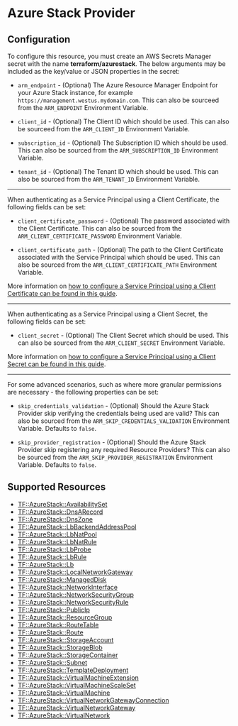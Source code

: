 # Azure Stack Provider

## Configuration

To configure this resource, you must create an AWS Secrets Manager secret with the name **terraform/azurestack**. The below arguments may be included as the key/value or JSON properties in the secret:

* `arm_endpoint` - (Optional) The Azure Resource Manager Endpoint for your Azure Stack instance, for example `https://management.westus.mydomain.com`. This can also be sourceed from the `ARM_ENDPOINT` Environment Variable.

* `client_id` - (Optional) The Client ID which should be used. This can also be sourceed from the `ARM_CLIENT_ID` Environment Variable.

* `subscription_id` - (Optional) The Subscription ID which should be used. This can also be sourced from the `ARM_SUBSCRIPTION_ID` Environment Variable.

* `tenant_id` - (Optional) The Tenant ID which should be used. This can also be sourced from the `ARM_TENANT_ID` Environment Variable.

---

When authenticating as a Service Principal using a Client Certificate, the following fields can be set:

* `client_certificate_password` - (Optional) The password associated with the Client Certificate. This can also be sourced from the `ARM_CLIENT_CERTIFICATE_PASSWORD` Environment Variable.

* `client_certificate_path` - (Optional) The path to the Client Certificate associated with the Service Principal which should be used. This can also be sourced from the `ARM_CLIENT_CERTIFICATE_PATH` Environment Variable.

More information on [how to configure a Service Principal using a Client Certificate can be found in this guide](guides/service_principal_client_certificate.html).

---

When authenticating as a Service Principal using a Client Secret, the following fields can be set:

* `client_secret` - (Optional) The Client Secret which should be used. This can also be sourced from the `ARM_CLIENT_SECRET` Environment Variable.

More information on [how to configure a Service Principal using a Client Secret can be found in this guide](guides/service_principal_client_secret.html).

---

For some advanced scenarios, such as where more granular permissions are necessary - the following properties can be set:

* `skip_credentials_validation` - (Optional) Should the Azure Stack Provider skip verifying the credentials being used are valid? This can also be sourced from the `ARM_SKIP_CREDENTIALS_VALIDATION` Environment Variable. Defaults to `false`.

* `skip_provider_registration` - (Optional) Should the Azure Stack Provider skip registering any required Resource Providers? This can also be sourced from the `ARM_SKIP_PROVIDER_REGISTRATION` Environment Variable. Defaults to `false`.


## Supported Resources

* [TF::AzureStack::AvailabilitySet](../resources/azurestack/TF-AzureStack-AvailabilitySet/docs/README.md)
* [TF::AzureStack::DnsARecord](../resources/azurestack/TF-AzureStack-DnsARecord/docs/README.md)
* [TF::AzureStack::DnsZone](../resources/azurestack/TF-AzureStack-DnsZone/docs/README.md)
* [TF::AzureStack::LbBackendAddressPool](../resources/azurestack/TF-AzureStack-LbBackendAddressPool/docs/README.md)
* [TF::AzureStack::LbNatPool](../resources/azurestack/TF-AzureStack-LbNatPool/docs/README.md)
* [TF::AzureStack::LbNatRule](../resources/azurestack/TF-AzureStack-LbNatRule/docs/README.md)
* [TF::AzureStack::LbProbe](../resources/azurestack/TF-AzureStack-LbProbe/docs/README.md)
* [TF::AzureStack::LbRule](../resources/azurestack/TF-AzureStack-LbRule/docs/README.md)
* [TF::AzureStack::Lb](../resources/azurestack/TF-AzureStack-Lb/docs/README.md)
* [TF::AzureStack::LocalNetworkGateway](../resources/azurestack/TF-AzureStack-LocalNetworkGateway/docs/README.md)
* [TF::AzureStack::ManagedDisk](../resources/azurestack/TF-AzureStack-ManagedDisk/docs/README.md)
* [TF::AzureStack::NetworkInterface](../resources/azurestack/TF-AzureStack-NetworkInterface/docs/README.md)
* [TF::AzureStack::NetworkSecurityGroup](../resources/azurestack/TF-AzureStack-NetworkSecurityGroup/docs/README.md)
* [TF::AzureStack::NetworkSecurityRule](../resources/azurestack/TF-AzureStack-NetworkSecurityRule/docs/README.md)
* [TF::AzureStack::PublicIp](../resources/azurestack/TF-AzureStack-PublicIp/docs/README.md)
* [TF::AzureStack::ResourceGroup](../resources/azurestack/TF-AzureStack-ResourceGroup/docs/README.md)
* [TF::AzureStack::RouteTable](../resources/azurestack/TF-AzureStack-RouteTable/docs/README.md)
* [TF::AzureStack::Route](../resources/azurestack/TF-AzureStack-Route/docs/README.md)
* [TF::AzureStack::StorageAccount](../resources/azurestack/TF-AzureStack-StorageAccount/docs/README.md)
* [TF::AzureStack::StorageBlob](../resources/azurestack/TF-AzureStack-StorageBlob/docs/README.md)
* [TF::AzureStack::StorageContainer](../resources/azurestack/TF-AzureStack-StorageContainer/docs/README.md)
* [TF::AzureStack::Subnet](../resources/azurestack/TF-AzureStack-Subnet/docs/README.md)
* [TF::AzureStack::TemplateDeployment](../resources/azurestack/TF-AzureStack-TemplateDeployment/docs/README.md)
* [TF::AzureStack::VirtualMachineExtension](../resources/azurestack/TF-AzureStack-VirtualMachineExtension/docs/README.md)
* [TF::AzureStack::VirtualMachineScaleSet](../resources/azurestack/TF-AzureStack-VirtualMachineScaleSet/docs/README.md)
* [TF::AzureStack::VirtualMachine](../resources/azurestack/TF-AzureStack-VirtualMachine/docs/README.md)
* [TF::AzureStack::VirtualNetworkGatewayConnection](../resources/azurestack/TF-AzureStack-VirtualNetworkGatewayConnection/docs/README.md)
* [TF::AzureStack::VirtualNetworkGateway](../resources/azurestack/TF-AzureStack-VirtualNetworkGateway/docs/README.md)
* [TF::AzureStack::VirtualNetwork](../resources/azurestack/TF-AzureStack-VirtualNetwork/docs/README.md)